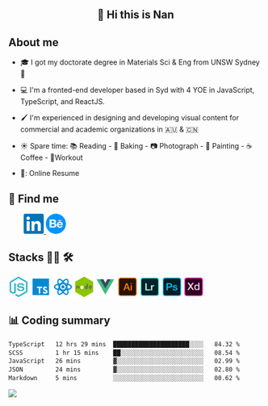<h2 align="center">👋 Hi this is Nan</h2>

## About me

- 🎓 I got my doctorate degree in Materials Sci & Eng from UNSW Sydney :koala:

- :computer: I'm a fronted-end developer based in Syd with 4 YOE in JavaScript, TypeScript, and ReactJS.

- :paintbrush: I'm experienced in designing and developing visual content for commercial and academic organizations in :australia: & :cn:

- :sunny: Spare time: :books: Reading - :bread: Baking - :camera: Photograph - :art: Painting - :coffee: Coffee - 💪Workout

- 📑: <a href="https://cliff-order-682.notion.site/Dr-Nan-Chen-f34e2035a1514258afc1d3ee789d2e8e" style="text-decoration: none;">Online Resume</a>


## 💬 Find me
<div style="padding-left:30px;">
<a href="https://www.linkedin.com/in/nan-chen-1517a79a/">
<img src="https://raw.githubusercontent.com/southchen/southchen/master/assets/linkedIn.png" height="40em"  alt="linkedIn"/>
</a>
<a href="https://www.behance.net/southchen">
<img src="https://raw.githubusercontent.com/southchen/southchen/master/assets/Behance.svg" height="40em"  alt="behance"/>
</a>
</div>

## Stacks 👨‍💻 🛠

<p align='left'>
<div style="display:inline-block">
<img src="https://raw.githubusercontent.com/southchen/southchen/master/assets/JavaScript.svg" height="40em"  alt="javascript"/>
<img src="https://raw.githubusercontent.com/southchen/southchen/master/assets/ts.svg" height="40em"  alt="typescript"/>
<img src="https://raw.githubusercontent.com/southchen/southchen/master/assets/react.svg" height="40em"  alt="react"/>
<img src="https://raw.githubusercontent.com/southchen/southchen/master/assets/nodejs.png" height="40em"  alt="nodejs"/>
<img src="https://raw.githubusercontent.com/southchen/southchen/master/assets/Vue.svg" height="40em"  alt="vue"/>
<img src="https://raw.githubusercontent.com/southchen/southchen/master/assets/Adobe Ai.svg" height="40em"  alt="adobe ai"/>
<img src="https://raw.githubusercontent.com/southchen/southchen/master/assets/Adobe Lr.svg" height="40em"  alt="adobe lr"/>
<img src="https://raw.githubusercontent.com/southchen/southchen/master/assets/Adobe Ps.svg" height="40em"  alt="adobe Ps"/>
<img src="https://raw.githubusercontent.com/southchen/southchen/master/assets/Adobe Xd.svg" height="40em"  alt="adobe Xd"/>
</div>
</p>

## 📊 Coding summary

<!--START_SECTION:waka-->

```txt
TypeScript   12 hrs 29 mins  █████████████████████░░░░   84.32 %
SCSS         1 hr 15 mins    ██░░░░░░░░░░░░░░░░░░░░░░░   08.54 %
JavaScript   26 mins         ▓░░░░░░░░░░░░░░░░░░░░░░░░   02.99 %
JSON         24 mins         ▓░░░░░░░░░░░░░░░░░░░░░░░░   02.80 %
Markdown     5 mins          ░░░░░░░░░░░░░░░░░░░░░░░░░   00.62 %
```

<!--END_SECTION:waka-->

<!-- ## Reading -->

![](https://visitor-badge.glitch.me/badge?page_id=southchen.southchen)
